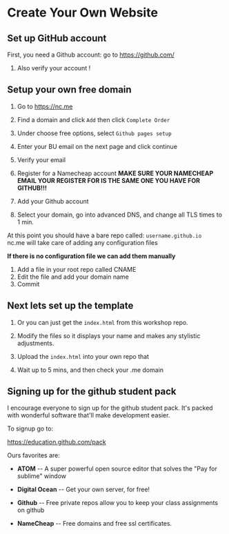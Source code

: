 # Create Your Own Website

## Set up GitHub account
 First, you need a Github account: go to https://github.com/

1. Also verify your account !

## Setup your own free domain

1. Go to https://nc.me

2. Find a domain and click `Add` then click `Complete Order`

3. Under choose free options, select `Github pages setup `

4. Enter your BU email on the next page and click continue

5. Verify your email 

6. Register for a Namecheap account <b>  MAKE SURE YOUR NAMECHEAP EMAIL YOUR REGISTER FOR IS THE SAME ONE YOU HAVE FOR GITHUB!!! </b>

7. Add your Github account

8. Select your domain, go into advanced DNS, and change all TLS times to 1 min. 

At this point you should have a bare repo called: `username.github.io`
<br /> nc.me will take care of adding any configuration files

<b> If there is no configuration file we can add them manually </b>

1. Add a file in your root repo called CNAME
2. Edit the file and add your domain name
3. Commit


## Next lets set up the template

1. Or you can just get the `index.html` from this workshop repo. 

2. Modify the files so it displays your name and makes any stylistic adjustments.

3. Upload the `index.html` into your own repo that 

4. Wait up to 5 mins, and then check your .me domain


## Signing up for the github student pack

I encourage everyone to sign up for the github student pack. It's packed with wonderful software that'll make development easier.

To signup go to:

https://education.github.com/pack

Ours favorites are:

* **ATOM** -- A super powerful open source editor that solves the "Pay for sublime" window

* **Digital Ocean** -- Get your own server, for free!

* **Github** -- Free private repos allow you to keep your class assignments on github

* **NameCheap** -- Free domains and free ssl certificates. 

